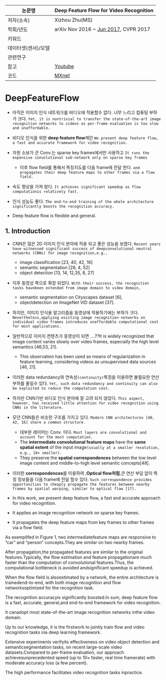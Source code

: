 |논문명 | Deep Feature Flow for Video Recognition|
| --- | --- |
| 저자\(소속\) | Xizhou Zhu\(MS\) |
| 학회/년도 | arXiv Nov 2016 ~ [Jun 2017](https://arxiv.org/abs/1611.07715), CVPR 2017 |
| 키워드 | |
| 데이터셋(센서)/모델 | |
| 관련연구||
| 참고 |[Youtube](https://www.youtube.com/watch?v=J0rMHE6ehGw) |
| 코드 |[MXnet](https://github.com/msracver/Deep-Feature-Flow) |

# DeepFeatureFlow

- 아직은 이미지 인식 네트워크를 비디오에 적용할수 없다. 너무 느리고 컴퓨팅 부하가 크다. `Yet, it is nontrivial to transfer the state-of-the-art image recognition networks to videos as per-frame evaluation is too slow and unaffordable.`

- 비디오 인식을 위한 **deep feature flow**제안 `We present deep feature flow, a fast and accurate framework for video recognition. `

- 자원 소보가 큰 Conv.는 sparse key frames에서만 사용하고 `It runs the expensive convolutional sub-network only on sparse key frames `
    - 이후 flow field를 통해서 특징지도를 다음 frame에 전달 한다. `and propagates their deep feature maps to other frames via a flow field. `

- 속도 향상을 가져 왔다. `It achieves significant speedup as flow computationis relatively fast. `

- 인식 성능도 좋다. `The end-to-end training of the whole architecture significantly boosts the recognition accuracy. `

- Deep feature flow is flexible and general. 

## 1. Introduction

- CNN은 많은 2D 이미지 인식 분야에 적용 되고 좋은 성능을 보였다. `Recent years have witnessed significant success of deepconvolutional neutral networks (CNNs) for image recognition,e.g.,`
    - image classification [23, 40, 42, 16]
    - semantic segmentation [28, 4, 52]
    - object detection [13, 14, 12,35, 8, 27]

- 이후 동영상 쪽으로 확장 되었다. `With their success, the recognition tasks havebeen extended from image domain to video domain, `
    - semantic segmentation on Cityscapes dataset [6],
    - objectdetection on ImageNet VID dataset [37]. 

- 하지만, 이미지 인식용 알고리즘을 동영상에 적용하기에는 부하가 크다. `Nevertheless,applying existing image recognition networks on individual video frames introduces unaffordable computational cost for most applications.`

- 일반적으로 이미지 컨텐츠가 동영상이 되면 ....??It is widely recognized that image content varies slowly over video frames, especially the high level semantics [46,53, 21]. 
    - This observation has been used as means of regularization in feature learning, considering videos as unsupervised data sources [46, 21]. 

- 이러한 data redundancy와 연속성`(continuity)`특징을 이용하면 불필요한 연산 부하를 줄일수 있다. `Yet, such data redundancy and continuity can also be exploited to reduce the computation cost. `

- 하지만 CNN기반 비디오 인식 분야에 잘 고려 되지 않았다. `This aspect, however, has received little attention for video recognition using CNNs in the literature.`

- 모던 CNN들은 비슷한 구조를 가지고 있다. `Modern CNN architectures [40, 42, 16] share a common structure. `
    - 대부분 레이어는 Conv. 이다. `Most layers are convolutional and account for the most computation. `
    - The **intermediate convolutional feature maps** have the **same spatial extent** of the input image`(usually at a smaller resolution, e.g., 16× smaller)`.
    - They preserve the **spatial correspondences** between the low level image content and middle-to-high level semantic concepts[48]. 

- 이러한 **correspondences**를 이용하여 ,**Optical flow처럼**,큰 연산 부담 없이 특징 정보들을 다음 frame에 전달 할수 있다. `Such correspondence provides opportunities to cheaply propagate the features between nearby frames by spatial warping, similar to optical flow [17].`


- In this work, we present deep feature flow, a fast and accurate approach for video recognition. 

- It applies an image recognition network on sparse key frames. 

- It propagates the deep feature maps from key frames to other frames via a flow field. 

As exemplifed in Figure 1, two intermediatefeature maps are responsive to “car” and “person” concepts.They are similar on two nearby frames. 

After propagation,the propagated features are similar to the original features.Typically, the flow estimation and feature propagationare much faster than the computation of convolutional features.Thus, the computational bottleneck is avoided andsignificant speedup is achieved. 

When the flow field is alsoestimated by a network, the entire architecture is trainedend-to-end, with both image recognition and flow networksoptimized for the recognition task. 

The recognition accuracyis significantly boosted.In sum, deep feature flow is a fast, accurate, general,and end-to-end framework for video recognition. 

It canadopt most state-of-the-art image recognition networks inthe video domain. 

Up to our knowledge, it is the firstwork to jointly train flow and video recognition tasks ina deep learning framework. 

Extensive experiments verifyits effectiveness on video object detection and semanticsegmentation tasks, on recent large-scale video datasets.Compared to per-frame evaluation, our approach achievesunprecedented speed (up to 10× faster, real time framerate) with moderate accuracy loss (a few percent). 

The high performance facilitates video recognition tasks inpractice.